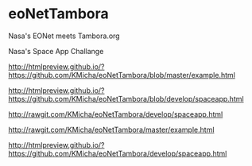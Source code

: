 # eoNetTambora
Nasa's EONet meets Tambora.org

Nasa's Space App Challange 

http://htmlpreview.github.io/?https://github.com/KMicha/eoNetTambora/blob/master/example.html

http://htmlpreview.github.io/?https://github.com/KMicha/eoNetTambora/blob/develop/spaceapp.html

http://rawgit.com/KMicha/eoNetTambora/develop/spaceapp.html

http://rawgit.com/KMicha/eoNetTambora/master/example.html

http://htmlpreview.github.io/?https://github.com/KMicha/eoNetTambora/develop/spaceapp.html

